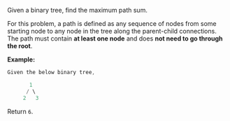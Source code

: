 Given a binary tree, find the maximum path sum.

For this problem, a path is defined as any sequence of nodes from some starting node to any node in the tree along the parent-child connections. The path must contain **at least one node** and does **not need to go through the root**.

**Example:**
```java
Given the below binary tree,

       1
      / \
     2   3
```
Return `6`.
